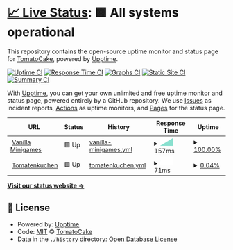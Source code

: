 # [📈 Live Status](https://devtomatocake.github.io/Status): <!--live status--> **🟩 All systems operational**

This repository contains the open-source uptime monitor and status page for [TomatoCake](https://vanillaminigames.eu/), powered by [Upptime](https://github.com/upptime/upptime).

[![Uptime CI](https://github.com/devtomatocake/Status/workflows/Uptime%20CI/badge.svg)](https://github.com/devtomatocake/Status/actions?query=workflow%3A%22Uptime+CI%22)
[![Response Time CI](https://github.com/devtomatocake/Status/workflows/Response%20Time%20CI/badge.svg)](https://github.com/devtomatocake/Status/actions?query=workflow%3A%22Response+Time+CI%22)
[![Graphs CI](https://github.com/devtomatocake/Status/workflows/Graphs%20CI/badge.svg)](https://github.com/devtomatocake/Status/actions?query=workflow%3A%22Graphs+CI%22)
[![Static Site CI](https://github.com/devtomatocake/Status/workflows/Static%20Site%20CI/badge.svg)](https://github.com/devtomatocake/Status/actions?query=workflow%3A%22Static+Site+CI%22)
[![Summary CI](https://github.com/devtomatocake/Status/workflows/Summary%20CI/badge.svg)](https://github.com/devtomatocake/Status/actions?query=workflow%3A%22Summary+CI%22)

With [Upptime](https://upptime.js.org), you can get your own unlimited and free uptime monitor and status page, powered entirely by a GitHub repository. We use [Issues](https://github.com/devtomatocake/Status/issues) as incident reports, [Actions](https://github.com/devtomatocake/Status/actions) as uptime monitors, and [Pages](https://devtomatocake.github.io/Status) for the status page.

<!--start: status pages-->
<!-- This summary is generated by Upptime (https://github.com/upptime/upptime) -->
<!-- Do not edit this manually, your changes will be overwritten -->
<!-- prettier-ignore -->
| URL | Status | History | Response Time | Uptime |
| --- | ------ | ------- | ------------- | ------ |
| <img alt="" src="https://favicons.githubusercontent.com/vanillaminigames.eu" height="13"> [Vanilla Minigames](https://vanillaminigames.eu) | 🟩 Up | [vanilla-minigames.yml](https://github.com/DEVTomatoCake/Status/commits/HEAD/history/vanilla-minigames.yml) | <details><summary><img alt="Response time graph" src="./graphs/vanilla-minigames/response-time-week.png" height="20"> 157ms</summary><br><a href="https://devtomatocake.github.io/Status/history/vanilla-minigames"><img alt="Response time 157" src="https://img.shields.io/endpoint?url=https%3A%2F%2Fraw.githubusercontent.com%2FDEVTomatoCake%2FStatus%2FHEAD%2Fapi%2Fvanilla-minigames%2Fresponse-time.json"></a><br><a href="https://devtomatocake.github.io/Status/history/vanilla-minigames"><img alt="24-hour response time 157" src="https://img.shields.io/endpoint?url=https%3A%2F%2Fraw.githubusercontent.com%2FDEVTomatoCake%2FStatus%2FHEAD%2Fapi%2Fvanilla-minigames%2Fresponse-time-day.json"></a><br><a href="https://devtomatocake.github.io/Status/history/vanilla-minigames"><img alt="7-day response time 157" src="https://img.shields.io/endpoint?url=https%3A%2F%2Fraw.githubusercontent.com%2FDEVTomatoCake%2FStatus%2FHEAD%2Fapi%2Fvanilla-minigames%2Fresponse-time-week.json"></a><br><a href="https://devtomatocake.github.io/Status/history/vanilla-minigames"><img alt="30-day response time 157" src="https://img.shields.io/endpoint?url=https%3A%2F%2Fraw.githubusercontent.com%2FDEVTomatoCake%2FStatus%2FHEAD%2Fapi%2Fvanilla-minigames%2Fresponse-time-month.json"></a><br><a href="https://devtomatocake.github.io/Status/history/vanilla-minigames"><img alt="1-year response time 157" src="https://img.shields.io/endpoint?url=https%3A%2F%2Fraw.githubusercontent.com%2FDEVTomatoCake%2FStatus%2FHEAD%2Fapi%2Fvanilla-minigames%2Fresponse-time-year.json"></a></details> | <details><summary><a href="https://devtomatocake.github.io/Status/history/vanilla-minigames">100.00%</a></summary><a href="https://devtomatocake.github.io/Status/history/vanilla-minigames"><img alt="All-time uptime 100.00%" src="https://img.shields.io/endpoint?url=https%3A%2F%2Fraw.githubusercontent.com%2FDEVTomatoCake%2FStatus%2FHEAD%2Fapi%2Fvanilla-minigames%2Fuptime.json"></a><br><a href="https://devtomatocake.github.io/Status/history/vanilla-minigames"><img alt="24-hour uptime 100.00%" src="https://img.shields.io/endpoint?url=https%3A%2F%2Fraw.githubusercontent.com%2FDEVTomatoCake%2FStatus%2FHEAD%2Fapi%2Fvanilla-minigames%2Fuptime-day.json"></a><br><a href="https://devtomatocake.github.io/Status/history/vanilla-minigames"><img alt="7-day uptime 100.00%" src="https://img.shields.io/endpoint?url=https%3A%2F%2Fraw.githubusercontent.com%2FDEVTomatoCake%2FStatus%2FHEAD%2Fapi%2Fvanilla-minigames%2Fuptime-week.json"></a><br><a href="https://devtomatocake.github.io/Status/history/vanilla-minigames"><img alt="30-day uptime 100.00%" src="https://img.shields.io/endpoint?url=https%3A%2F%2Fraw.githubusercontent.com%2FDEVTomatoCake%2FStatus%2FHEAD%2Fapi%2Fvanilla-minigames%2Fuptime-month.json"></a><br><a href="https://devtomatocake.github.io/Status/history/vanilla-minigames"><img alt="1-year uptime 100.00%" src="https://img.shields.io/endpoint?url=https%3A%2F%2Fraw.githubusercontent.com%2FDEVTomatoCake%2FStatus%2FHEAD%2Fapi%2Fvanilla-minigames%2Fuptime-year.json"></a></details>
| <img alt="" src="https://favicons.githubusercontent.com/tomatenkuchen.eu" height="13"> [Tomatenkuchen](https://tomatenkuchen.eu) | 🟩 Up | [tomatenkuchen.yml](https://github.com/DEVTomatoCake/Status/commits/HEAD/history/tomatenkuchen.yml) | <details><summary><img alt="Response time graph" src="./graphs/tomatenkuchen/response-time-week.png" height="20"> 71ms</summary><br><a href="https://devtomatocake.github.io/Status/history/tomatenkuchen"><img alt="Response time 71" src="https://img.shields.io/endpoint?url=https%3A%2F%2Fraw.githubusercontent.com%2FDEVTomatoCake%2FStatus%2FHEAD%2Fapi%2Ftomatenkuchen%2Fresponse-time.json"></a><br><a href="https://devtomatocake.github.io/Status/history/tomatenkuchen"><img alt="24-hour response time 71" src="https://img.shields.io/endpoint?url=https%3A%2F%2Fraw.githubusercontent.com%2FDEVTomatoCake%2FStatus%2FHEAD%2Fapi%2Ftomatenkuchen%2Fresponse-time-day.json"></a><br><a href="https://devtomatocake.github.io/Status/history/tomatenkuchen"><img alt="7-day response time 71" src="https://img.shields.io/endpoint?url=https%3A%2F%2Fraw.githubusercontent.com%2FDEVTomatoCake%2FStatus%2FHEAD%2Fapi%2Ftomatenkuchen%2Fresponse-time-week.json"></a><br><a href="https://devtomatocake.github.io/Status/history/tomatenkuchen"><img alt="30-day response time 71" src="https://img.shields.io/endpoint?url=https%3A%2F%2Fraw.githubusercontent.com%2FDEVTomatoCake%2FStatus%2FHEAD%2Fapi%2Ftomatenkuchen%2Fresponse-time-month.json"></a><br><a href="https://devtomatocake.github.io/Status/history/tomatenkuchen"><img alt="1-year response time 71" src="https://img.shields.io/endpoint?url=https%3A%2F%2Fraw.githubusercontent.com%2FDEVTomatoCake%2FStatus%2FHEAD%2Fapi%2Ftomatenkuchen%2Fresponse-time-year.json"></a></details> | <details><summary><a href="https://devtomatocake.github.io/Status/history/tomatenkuchen">0.04%</a></summary><a href="https://devtomatocake.github.io/Status/history/tomatenkuchen"><img alt="All-time uptime 0.04%" src="https://img.shields.io/endpoint?url=https%3A%2F%2Fraw.githubusercontent.com%2FDEVTomatoCake%2FStatus%2FHEAD%2Fapi%2Ftomatenkuchen%2Fuptime.json"></a><br><a href="https://devtomatocake.github.io/Status/history/tomatenkuchen"><img alt="24-hour uptime 0.04%" src="https://img.shields.io/endpoint?url=https%3A%2F%2Fraw.githubusercontent.com%2FDEVTomatoCake%2FStatus%2FHEAD%2Fapi%2Ftomatenkuchen%2Fuptime-day.json"></a><br><a href="https://devtomatocake.github.io/Status/history/tomatenkuchen"><img alt="7-day uptime 0.04%" src="https://img.shields.io/endpoint?url=https%3A%2F%2Fraw.githubusercontent.com%2FDEVTomatoCake%2FStatus%2FHEAD%2Fapi%2Ftomatenkuchen%2Fuptime-week.json"></a><br><a href="https://devtomatocake.github.io/Status/history/tomatenkuchen"><img alt="30-day uptime 0.04%" src="https://img.shields.io/endpoint?url=https%3A%2F%2Fraw.githubusercontent.com%2FDEVTomatoCake%2FStatus%2FHEAD%2Fapi%2Ftomatenkuchen%2Fuptime-month.json"></a><br><a href="https://devtomatocake.github.io/Status/history/tomatenkuchen"><img alt="1-year uptime 0.04%" src="https://img.shields.io/endpoint?url=https%3A%2F%2Fraw.githubusercontent.com%2FDEVTomatoCake%2FStatus%2FHEAD%2Fapi%2Ftomatenkuchen%2Fuptime-year.json"></a></details>

<!--end: status pages-->

[**Visit our status website →**](https://devtomatocake.github.io/Status)

## 📄 License

- Powered by: [Upptime](https://github.com/upptime/upptime)
- Code: [MIT](./LICENSE) © [TomatoCake](https://vanillaminigames.eu/)
- Data in the `./history` directory: [Open Database License](https://opendatacommons.org/licenses/odbl/1-0/)
